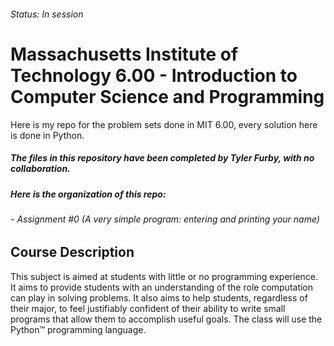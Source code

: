 ###### Status: In session
# Massachusetts Institute of Technology 6.00 - Introduction to Computer Science and Programming
Here is my repo for the problem sets done in MIT 6.00, every solution here is done in Python.

##### The files in this repository have been completed by Tyler Furby, with no collaboration.

##### Here is the organization of this repo:

###### - Assignment #0 (A very simple program: entering and printing your name)

## Course Description
This subject is aimed at students with little or no programming experience. It aims to provide students with an understanding of the role computation can play in solving problems. It also aims to help students, regardless of their major, to feel justifiably confident of their ability to write small programs that allow them to accomplish useful goals. The class will use the Python™ programming language.
